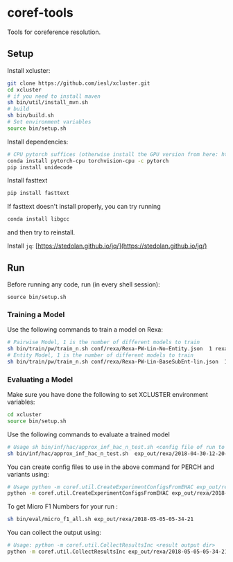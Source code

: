 # coref-tools #
Tools for coreference resolution.


## Setup ##

Install xcluster:

```bash
git clone https://github.com/iesl/xcluster.git
cd xcluster
# if you need to install maven
sh bin/util/install_mvn.sh
# build
sh bin/build.sh
# Set environment variables
source bin/setup.sh
```

Install dependencies:

```bash
# CPU pytorch suffices (otherwise install the GPU version from here: https://pytorch.org/)
conda install pytorch-cpu torchvision-cpu -c pytorch
pip install unidecode
```

Install fasttext
```bash
pip install fasttext
```

If fasttext doesn't install properly, you can try running
```bash
conda install libgcc
```
and then try to reinstall.

Install `jq`: [https://stedolan.github.io/jq/](https://stedolan.github.io/jq/)

## Run ##


Before running any code, run (in every shell session):

```
source bin/setup.sh
```

### Training a Model ###

Use the following commands to train a model on Rexa:

```bash
# Pairwise Model, 1 is the number of different models to train
sh bin/train/pw/train_n.sh conf/rexa/Rexa-PW-Lin-No-Entity.json  1 rexa
# Entity Model, 1 is the number of different models to train
sh bin/train/pw/train_n.sh conf/rexa/Rexa-PW-Lin-BaseSubEnt-lin.json  1 rexa
```

### Evaluating a Model ###

Make sure you have done the following to set XCLUSTER environment variables:

```bash
cd xcluster
source bin/setup.sh
```

Use the following commands to evaluate a trained model

```bash
# Usage sh bin/inf/hac/approx_inf_hac_n_test.sh <config file of run to use> <list of canopies to run on> <path to canopy directories> <number of shufflings of data to use>
sh bin/inf/hac/approx_inf_hac_n_test.sh  exp_out/rexa/2018-04-30-12-20-26/run_1/config.json    data/rexa/eval/dev/dev_canopies.txt  data/rexa/eval/dev/canopy/ 1
```

You can create config files to use in the above command for PERCH and variants using:

```bash
# Usage python -m coref.util.CreateExperimentConfigsFromEHAC exp_out/rexa/2018-04-30-12-20-26/run_1/config.json num_nearest_neighbors nsw_r_parameter 
python -m coref.util.CreateExperimentConfigsFromEHAC exp_out/rexa/2018-04-30-12-20-26/run_1/config.json 5 3
```
To get Micro F1 Numbers for your run :

```bash
sh bin/eval/micro_f1_all.sh exp_out/rexa/2018-05-05-05-34-21
```

You can collect the output using:

```bash
# Usage: python -m coref.util.CollectResultsInc <result output dir>
python -m coref.util.CollectResultsInc exp_out/rexa/2018-05-05-05-34-21/run_9/results/ehac/2018-05-06-15-01-58/run_9
```

